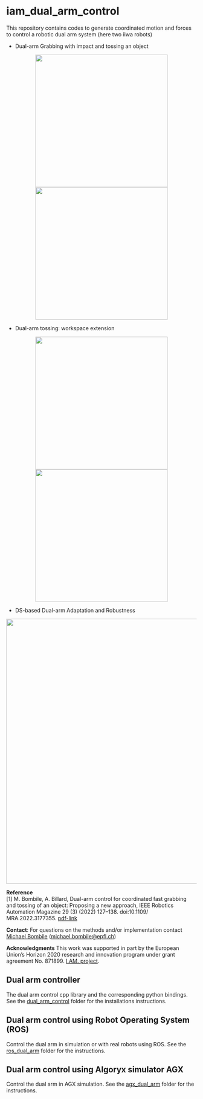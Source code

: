 # iam_dual_arm_control
This repository contains codes to generate coordinated motion and forces to control a robotic dual arm system (here two iiwa robots)


- Dual-arm Grabbing with impact and tossing an object 
<p align="center">
   <img src="https://github.com/epfl-lasa/iam_dual_arm_control/blob/main/media/GrabbingAndTossingSmallBox.gif"  width="350"></>
   <img src="https://github.com/epfl-lasa/iam_dual_arm_control/blob/main/media/GrabbingAndTossingBigObject_00.gif"  width="350"></>
</p> 

- Dual-arm tossing: workspace extension 
<p align="center">
   <img src="https://github.com/epfl-lasa/iam_dual_arm_control/blob/main/media/Expansion_of_workspace_side_00.gif"  width="350"></>
   <img src="https://github.com/epfl-lasa/iam_dual_arm_control/blob/main/media/Expansion_of_workspace_front_00.gif"  width="350"></>
</p> 

- DS-based Dual-arm Adaptation and Robustness
<p align="center">
   <img src="https://github.com/epfl-lasa/iam_dual_arm_control/blob/main/media/DualArmDSAdaptationAndRobustness_00.gif"  width="700"></>
</p>


**Reference**   
[1] M. Bombile, A. Billard, Dual-arm control for coordinated fast grabbing and tossing of an object: Proposing a new approach, IEEE Robotics Automation Magazine 29 (3) (2022) 127–138. doi:10.1109/ MRA.2022.3177355. [pdf-link](https://infoscience.epfl.ch/record/294383/files/Michael_Bombile_Dual-arm_fast_grabbing_and_tossing_of_an_object_RAM_final.pdf?ln=fr) 

**Contact**: For questions on the methods and/or implementation contact [Michael Bombile](https://people.epfl.ch/michael.bombile?lang=en) (michael.bombile@epfl.ch)

**Acknowledgments**
This work was supported in part by the European Union’s Horizon 2020 research and innovation program under grant agreement No. 871899. [I.AM. project](https://i-am-project.eu/).


## Dual arm controller
The dual arm control cpp library and the corresponding python bindings. See the [dual_arm_control](./dual_arm_control) folder for the installations instructions.

## Dual arm control using Robot Operating System (ROS)
Control the dual arm in simulation or with real robots using ROS. See the [ros_dual_arm](./ros_dual_arm) folder for the instructions.

## Dual arm control using Algoryx simulator AGX
Control the dual arm in AGX simulation. See the [agx_dual_arm](./agx_dual_arm) folder for the instructions.

